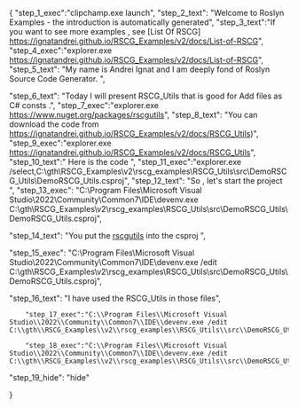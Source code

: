 {
    "step_1_exec":"clipchamp.exe launch",
    "step_2_text": "Welcome to Roslyn Examples - the introduction is automatically generated",
    "step_3_text":"If you want to see more examples , see  [List Of RSCG] https://ignatandrei.github.io/RSCG_Examples/v2/docs/List-of-RSCG",
    "step_4_exec":"explorer.exe https://ignatandrei.github.io/RSCG_Examples/v2/docs/List-of-RSCG",
    "step_5_text": "My name is Andrei Ignat and I am deeply fond of Roslyn Source Code Generator. ",

"step_6_text": "Today I will present RSCG_Utils  that is good for Add files as C# consts .",
"step_7_exec":"explorer.exe https://www.nuget.org/packages/rscgutils",
"step_8_text": "You can download the code from https://ignatandrei.github.io/RSCG_Examples/v2/docs/RSCG_Utils)",
"step_9_exec":"explorer.exe https://ignatandrei.github.io/RSCG_Examples/v2/docs/RSCG_Utils",
"step_10_text":" Here is the code ",
"step_11_exec":"explorer.exe /select,C:\\gth\\RSCG_Examples\\v2\\rscg_examples\\RSCG_Utils\\src\\DemoRSCG_Utils\\DemoRSCG_Utils.csproj",
"step_12_text": "So , let's start the project ",
"step_13_exec": "C:\\Program Files\\Microsoft Visual Studio\\2022\\Community\\Common7\\IDE\\devenv.exe C:\\gth\\RSCG_Examples\\v2\\rscg_examples\\RSCG_Utils\\src\\DemoRSCG_Utils\\DemoRSCG_Utils.csproj",

"step_14_text": "You put the  [rscgutils](https://www.nuget.org/packages/rscgutils) into the csproj ",

"step_15_exec": "C:\\Program Files\\Microsoft Visual Studio\\2022\\Community\\Common7\\IDE\\devenv.exe /edit C:\\gth\\RSCG_Examples\\v2\\rscg_examples\\RSCG_Utils\\src\\DemoRSCG_Utils\\DemoRSCG_Utils.csproj",

"step_16_text": "I have used the RSCG_Utils in those files",


        "step_17_exec":"C:\\Program Files\\Microsoft Visual Studio\\2022\\Community\\Common7\\IDE\\devenv.exe /edit C:\\gth\\RSCG_Examples\\v2\\rscg_examples\\RSCG_Utils\\src\\DemoRSCG_Utils\\data.gen.txt",
    
        "step_18_exec":"C:\\Program Files\\Microsoft Visual Studio\\2022\\Community\\Common7\\IDE\\devenv.exe /edit C:\\gth\\RSCG_Examples\\v2\\rscg_examples\\RSCG_Utils\\src\\DemoRSCG_Utils\\Program.cs",
    
"step_19_hide": "hide"


}